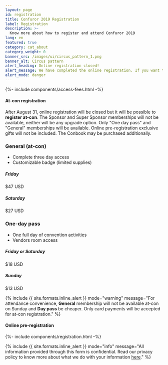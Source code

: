```yaml
---
layout: page
id: registration
title: Confuror 2019 Registration
label: Registration
description: >-
  Know more about how to register and attend Confuror 2019
lang: en
featured: true
category: cat_about
category_weight: 0
banner_src: /images/ui/circus_pattern_1.png
banner_alt: Circus pattern
alert_heading: Online registration closed!
alert_message: We have completed the online registration. If you want to attend Confuror 2019 check the <strong>"At-con registration"</strong> section.
alert_mode: danger
---
```


{%- include components/access-fees.html -%}

#### At-con registration

After August 31, online registration will be closed but it will be possible to **register at-con**. The Sponsor and Super Sponsor memberships will not be available, neither will be any upgrade option. Only "One day pass" and "General" memberships will be available. Online pre-registration exclusive gifts will not be included. The Conbook may be purchased additionally.

<div class="access-fees__wrapper">
  <div class="access-fees">
    <div class="access-fees__fee-container">
      <div class="access-fees__fee access-fees__fee--general">
        <div class="access-fees__fee-header">
          <div class="access-fees__fee-stars">
            <i class="fa fa-star"></i>
          </div>
        </div>
        <div class="access-fees__fee-body">
          <h3 class="access-fees__fee-name">General (at-con)</h3>
          <ul class="access-fees__fee-includes">
            <li class="access-fees__fee-item">Complete three day access</li>
            <li class="access-fees__fee-item">Customizable badge (limited supplies)</li>
          </ul>
        </div>
        <div class="access-fees__fee-footer">
          <h5>Friday</h5>
          <span class="access-fees__fee-to">$47 USD</span>
          <h5>Saturday</h5>
          <span class="access-fees__fee-to">$27 USD</span>
        </div>
      </div>
    </div>
    <div class="access-fees__fee-container">
      <div class="access-fees__fee access-fees__fee--one-day">
        <div class="access-fees__fee-header">
          <div class="access-fees__fee-stars">
            <i class="fa fa-star"></i>
          </div>
        </div>
        <div class="access-fees__fee-body">
          <h3 class="access-fees__fee-name">One-day pass</h3>
          <ul class="access-fees__fee-includes">
            <li class="access-fees__fee-item">One full day of convention activities</li>
            <li class="access-fees__fee-item">Vendors room access</li>
          </ul>
        </div>
        <div class="access-fees__fee-footer">
          <h5>Friday or Saturday</h5>
          <span class="access-fees__fee-to">$18 USD</span>
          <h5>Sunday</h5>
          <span class="access-fees__fee-to">$13 USD</span>
        </div>
      </div>
    </div>
  </div>
</div>

{%
  include {{ site.formats.inline_alert }}
  mode="warning"
  message="For attendance convenience, <strong>General</strong> membership will not be available at-con on Sunday and <strong>Day pass</strong> be cheaper. Only card payments will be accepted for at-con registration."
%}

#### Online pre-registration

{%- include components/registration.html -%}

{%
  include {{ site.formats.inline_alert }}
  mode="info"
  message="All information provided through this form is confidential. Read our privacy policy to know more about what we do with your information <a href='/en/about/privacy/'>here</a>."
%}